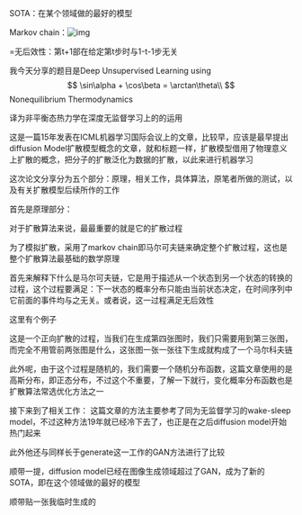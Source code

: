 SOTA：在某个领域做的最好的模型

Markov chain：![img](https://bkimg.cdn.bcebos.com/formula/3a06cda4e3f2edd6596102cbb54d6d3a.svg)

=无后效性：第t+1部在给定第t步时与1-t-1步无关

我今天分享的题目是Deep Unsupervised Learning using
$$
\sin\alpha + \cos\beta = \arctan\theta\\
$$
Nonequilibrium Thermodynamics

译为非平衡态热力学在深度无监督学习上的的运用

这是一篇15年发表在ICML机器学习国际会议上的文章，比较早，应该是最早提出diffusion Model扩散模型概念的文章，就和标题一样，扩散模型借用了物理意义上扩散的概念，把分子的扩散泛化为数据的扩散，以此来进行机器学习

这次论文分享分为五个部分：原理，相关工作，具体算法，原笔者所做的测试，以及有关扩散模型后续所作的工作

首先是原理部分：

对于扩散算法来说，最最重要的就是它的扩散过程

为了模拟扩散，采用了markov chain即马尔可夫链来确定整个扩散过程，这也是整个扩散算法最基础的数学原理

首先来解释下什么是马尔可夫链，它是用于描述从一个状态到另一个状态的转换的过程，这个过程要满足：下一状态的概率分布只能由当前状态决定，在时间序列中它前面的事件均与之无关。或者说，这一过程满足无后效性

这里有个例子

这是一个正向扩散的过程，当我们在生成第四张图时，我们只需要用到第三张图，而完全不用管前两张图是什么，这张图一张一张往下生成就构成了一个马尔科夫链

此外呢，由于这个过程是随机的，我们需要一个随机分布函数，这篇文章使用的是高斯分布，即正态分布，不过这个不重要，了解一下就行，变化概率分布函数也是扩散算法常选优化方法之一

接下来到了相关工作：
这篇文章的方法主要参考了同为无监督学习的wake-sleep model，不过这种方法19年就已经冷下去了，也正是在之后diffusion model开始热门起来

此外他还与同样长于generate这一工作的GAN方法进行了比较

顺带一提，diffusion model已经在图像生成领域超过了GAN，成为了新的SOTA，即在这个领域做的最好的模型

顺带贴一张我临时生成的